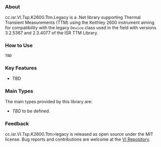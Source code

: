 ### About

cc.isr.VI.Tsp.K2600.Ttm.Legacy is a .Net library supporting Thermal Transient Measurements (TTM) using the Keithley 2600 instrument aiming for compatibility with the legacy `Device` class used in the field with versions 3.2.5367 and 2.3.4077 of the ISR TTM Library.

### How to Use

```
TBD
```

### Key Features

* TBD

### Main Types

The main types provided by this library are:

* _TBD_ to be defined.

### Feedback

cc.isr.VI.Tsp.K2600.Ttm>legacy is released as open source under the MIT license.
Bug reports and contributions are welcome at the [VI Repository].

[VI Repository]: https://bitbucket.org/davidhary/dn.vi

